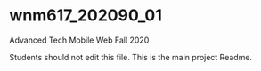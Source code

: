 # wnm617_202090_01
Advanced Tech Mobile Web Fall 2020

Students should not edit this file. This is the main project Readme.